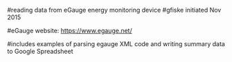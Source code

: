 #reading data from eGauge energy monitoring device
#gfiske initiated Nov 2015

#eGauge website: https://www.egauge.net/

#includes examples of parsing egauge XML code and writing summary data to Google Spreadsheet